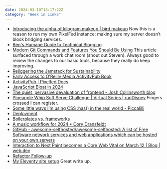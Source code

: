 ```yaml
---
date: 2024-03-10T18:17:22Z
category: "Week in Links"
---
```


* [Introducing the alpha of kilogram.makeup | bird.makeup](https://www.patreon.com/posts/introducing-of-99875641) Now this is a reason to run my own PixelFed instance: making sure my server doesn’t block bridging services. 
* [Ben's Humane Guide to Technical Blogging](https://benmyers.dev/blog/humane-blogging/) 
* [Modern Git Commands and Features You Should Be Using](https://martinheinz.dev/blog/109) This article surfaced through a work chat room (shout out Steven). Always good to review the changes to our basic tools, because they really do keep improving.
* [Rejiggering the Jamstack for Sustainability](https://thathtml.blog/2024/03/rejiggering-the-jamstack-for-sustainability/) 
* [Early Access to O’Reilly Media ActivityPub Book](https://evanp.me/2024/03/07/early-access-to-oreilly-media-activitypub-book/) 
* [ActivityPub | Pixelfed Docs](https://docs.pixelfed.org/spec/ActivityPub.html) 
* [JavaScript Bloat in 2024](https://tonsky.me/blog/js-bloat/) 
* [The quiet, pervasive devaluation of frontend - Josh Collinsworth blog](https://joshcollinsworth.com/blog/devaluing-frontend) 
* [Pineapple Whip Soft Serve Challenge | Virtual Series | runDisney](https://www.rundisney.com/events/virtual/virtual-running-series/events/series/) Fingers crossed I can register. 
* [Some little ways I’m using CSS :has() in the real world - Piccalilli](https://piccalil.li/blog/some-little-ways-im-using-css-has-in-the-real-world/) 
* [Deployment](https://www.11ty.dev/docs/deployment/#persisting-cache) 
* [Boilerplates vs. frameworks](https://gomakethings.com/boilerplates-vs.-frameworks/) 
* [A music workflow for 2024 • Cory Dransfeldt](https://coryd.dev/posts/2024/a-music-workflow-for-2024/) 
* [GitHub - awesome-selfhosted/awesome-selfhosted: A list of Free Software network services and web applications which can be hosted on your own servers](https://github.com/awesome-selfhosted/awesome-selfhosted) 
* [Interaction to Next Paint becomes a Core Web Vital on March 12 | Blog | web.dev](https://web.dev/blog/inp-cwv-march-12) 
* [Refactor Follow-up](https://tylersticka.com/journal/refactor-follow-up-2023) 
* [My Eleventy site setup](https://anhvn.com/posts/2024/my-eleventy-site-setup/) Great write up. 